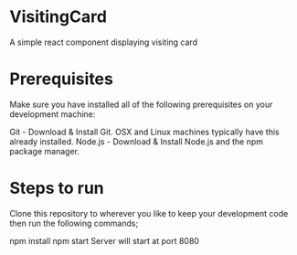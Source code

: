 # VisitingCard
A simple react component displaying visiting card

# Prerequisites

Make sure you have installed all of the following prerequisites on your development machine:

Git - Download & Install Git. OSX and Linux machines typically have this already installed.
Node.js - Download & Install Node.js and the npm package manager.

# Steps to run

Clone this repository to wherever you like to keep your development code then run the following commands;

npm install
npm start
Server will start at port 8080
